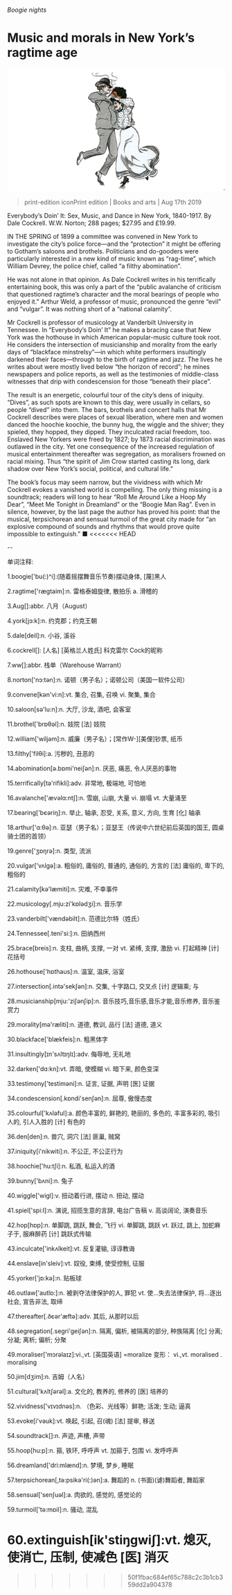 ###### Boogie nights

# Music and morals in New York’s ragtime age 

![image](images/20190817_BKP004_0.jpg) 

> print-edition iconPrint edition | Books and arts | Aug 17th 2019 

Everybody’s Doin’ It: Sex, Music, and Dance in New York, 1840-1917. By Dale Cockrell. W.W. Norton; 288 pages; $27.95 and £19.99. 

IN THE SPRING of 1899 a committee was convened in New York to investigate the city’s police force—and the “protection” it might be offering to Gotham’s saloons and brothels. Politicians and do-gooders were particularly interested in a new kind of music known as “rag-time”, which William Devrey, the police chief, called “a filthy abomination”. 

He was not alone in that opinion. As Dale Cockrell writes in his terrifically entertaining book, this was only a part of the “public avalanche of criticism that questioned ragtime’s character and the moral bearings of people who enjoyed it.” Arthur Weld, a professor of music, pronounced the genre “evil” and “vulgar”. It was nothing short of a “national calamity”. 

Mr Cockrell is professor of musicology at Vanderbilt University in Tennessee. In “Everybody’s Doin’ It” he makes a bracing case that New York was the hothouse in which American popular-music culture took root. He considers the intersection of musicianship and morality from the early days of “blackface minstrelsy”—in which white performers insultingly darkened their faces—through to the birth of ragtime and jazz. The lives he writes about were mostly lived below “the horizon of record”; he mines newspapers and police reports, as well as the testimonies of middle-class witnesses that drip with condescension for those “beneath their place”. 

The result is an energetic, colourful tour of the city’s dens of iniquity. “Dives”, as such spots are known to this day, were usually in cellars, so people “dived” into them. The bars, brothels and concert halls that Mr Cockrell describes were places of sexual liberation, where men and women danced the hoochie koochie, the bunny hug, the wiggle and the shiver; they spieled, they hopped, they dipped. They inculcated racial freedom, too. Enslaved New Yorkers were freed by 1827; by 1873 racial discrimination was outlawed in the city. Yet one consequence of the increased regulation of musical entertainment thereafter was segregation, as moralisers frowned on racial mixing. Thus “the spirit of Jim Crow started casting its long, dark shadow over New York’s social, political, and cultural life.” 

The book’s focus may seem narrow, but the vividness with which Mr Cockrell evokes a vanished world is compelling. The only thing missing is a soundtrack; readers will long to hear “Roll Me Around Like a Hoop My Dear”, “Meet Me Tonight in Dreamland” or the “Boogie Man Rag”. Even in silence, however, by the last page the author has proved his point: that the musical, terpsichorean and sensual turmoil of the great city made for “an explosive compound of sounds and rhythms that would prove quite impossible to extinguish.” ■ 
<<<<<<< HEAD

-- 

 单词注释:

1.boogie['bu(:)^i]:(随着摇摆舞音乐节奏)摆动身体, [蔑]黑人 

2.ragtime['rægtaim]:n. 雷格泰姆旋律, 散拍乐 a. 滑稽的 

3.Aug[]:abbr. 八月（August） 

4.york[jɔ:k]:n. 约克郡；约克王朝 

5.dale[deil]:n. 小谷, 溪谷 

6.cockrell[]: [人名] [英格兰人姓氏] 科克雷尔 Cock的昵称 

7.ww[]:abbr. 栈单（Warehouse Warrant） 

8.norton['nɔ:tәn]:n. 诺顿（男子名）；诺顿公司（美国一软件公司） 

9.convene[kәn'vi:n]:vt. 集合, 召集, 召唤 vi. 聚集, 集合 

10.saloon[sә'lu:n]:n. 大厅, 沙龙, 酒吧, 会客室 

11.brothel['brɒθәl]:n. 妓院 [法] 妓院 

12.william['wiljәm]:n. 威廉（男子名）；[常作W-][美俚]钞票, 纸币 

13.filthy['filθi]:a. 污秽的, 丑恶的 

14.abomination[ә.bɒmi'neiʃәn]:n. 厌恶, 痛恶, 令人厌恶的事物 

15.terrifically[tә'rifikli]:adv. 非常地, 极端地, 可怕地 

16.avalanche['ævәlɑ:ntʃ]:n. 雪崩, 山崩, 大量 vi. 崩塌 vt. 大量涌至 

17.bearing['bєәriŋ]:n. 举止, 轴承, 忍受, 关系, 意义, 方向, 生育 [化] 轴承 

18.arthur['ɑ:θә]:n. 亚瑟（男子名）；亚瑟王（传说中六世纪前后英国的国王, 圆桌骑士团的首领） 

19.genre['ʒɒŋrә]:n. 类型, 流派 

20.vulgar['vʌlgә]:a. 粗俗的, 庸俗的, 普通的, 通俗的, 方言的 [法] 庸俗的, 卑下的, 粗俗的 

21.calamity[kә'læmiti]:n. 灾难, 不幸事件 

22.musicology[.mju:zi'kɒlәdʒi]:n. 音乐学 

23.vanderbilt['vændəbilt]:n. 范德比尔特（姓氏） 

24.Tennessee[.teni'si:]:n. 田纳西州 

25.brace[breis]:n. 支柱, 曲柄, 支撑, 一对 vt. 紧缚, 支撑, 激励 vi. 打起精神 [计] 花括号 

26.hothouse['hɒthaus]:n. 温室, 温床, 浴室 

27.intersection[.intә'sekʃәn]:n. 交集, 十字路口, 交叉点 [计] 逻辑乘; 与 

28.musicianship[mju:'ziʃәnʃip]:n. 音乐技巧,音乐感,音乐才能,音乐修养, 音乐鉴赏力 

29.morality[mә'ræliti]:n. 道德, 教训, 品行 [法] 道德, 道义 

30.blackface['blækfeis]:n. 粗黑体字 

31.insultingly[ɪn'sʌltɪŋlɪ]:adv. 侮辱地, 无礼地 

32.darken['dɑ:kn]:vt. 弄暗, 使模糊 vi. 暗下来, 颜色变深 

33.testimony['testimәni]:n. 证言, 证据, 声明 [医] 证据 

34.condescension[.kɒndi'senʃәn]:n. 屈尊, 傲慢态度 

35.colourful['kʌlәful]:a. 颜色丰富的, 鲜艳的, 艳丽的, 多色的, 丰富多彩的, 吸引人的, 引人入胜的 [计] 有色的 

36.den[den]:n. 兽穴, 洞穴 [法] 匪巢, 贼窝 

37.iniquity[i'nikwiti]:n. 不公正, 不公正行为 

38.hoochie['hu:tʃi]:n. 私酒, 私运入的酒 

39.bunny['bʌni]:n. 兔子 

40.wiggle['wigl]:v. 扭动着行进, 摆动 n. 扭动, 摆动 

41.spiel['spi:l]:n. 演说, 招揽生意的言辞, 电台广告稿 v. 高谈阔论, 演奏音乐 

42.hop[hɒp]:n. 单脚跳, 跳跃, 舞会, 飞行 vi. 单脚跳, 跳跃 vt. 跃过, 跳上, 加蛇麻子于, 服麻醉药 [计] 跳跃式传输 

43.inculcate['inkʌlkeit]:vt. 反复灌输, 谆谆教诲 

44.enslave[in'sleiv]:vt. 奴役, 束缚, 使受控制, 征服 

45.yorker['jɒ:kә]:n. 贴板球 

46.outlaw['autlɒ:]:n. 被剥夺法律保护的人, 罪犯 vt. 使...失去法律保护, 将...逐出社会, 宣告非法, 取缔 

47.thereafter[.ðєәr'æftә]:adv. 其后, 从那时以后 

48.segregation[.segri'geiʃәn]:n. 隔离, 偏析, 被隔离的部分, 种族隔离 [化] 分离; 分凝; 离析; 偏析; 分聚 

49.moraliser['mɔrəlaɪz]:vi.,vt. [英国英语] =moralize 变形： vi.,vt. moralised . moralising 

50.jim[dʒim]:n. 吉姆（人名） 

51.cultural['kʌltʃәrәl]:a. 文化的, 教养的, 修养的 [医] 培养的 

52.vividness['vɪvɪdnəs]:n. （色彩、光线等）鲜艳; 活泼; 生动; 逼真 

53.evoke[i'vәuk]:vt. 唤起, 引起, 召(魂) [法] 提审, 移送 

54.soundtrack[]:n. 声迹, 声槽, 声带 

55.hoop[hu:p]:n. 箍, 铁环, 呼呼声 vt. 加箍于, 包围 vi. 发呼呼声 

56.dreamland['dri:mlænd]:n. 梦境, 梦乡, 睡眠 

57.terpsichorean[,tә:psikә'ri(:)әn]:a. 舞蹈的 n. (书面)(谑)舞蹈者, 舞蹈家 

58.sensual['senʃuәl]:a. 肉欲的, 感觉的, 感觉论的 

59.turmoil['tә:mɒil]:n. 骚动, 混乱 

60.extinguish[ik'stiŋgwiʃ]:vt. 熄灭, 使消亡, 压制, 使减色 [医] 消灭 
=======
>>>>>>> 50f1fbac684ef65c788c2c3b1cb359dd2a904378

